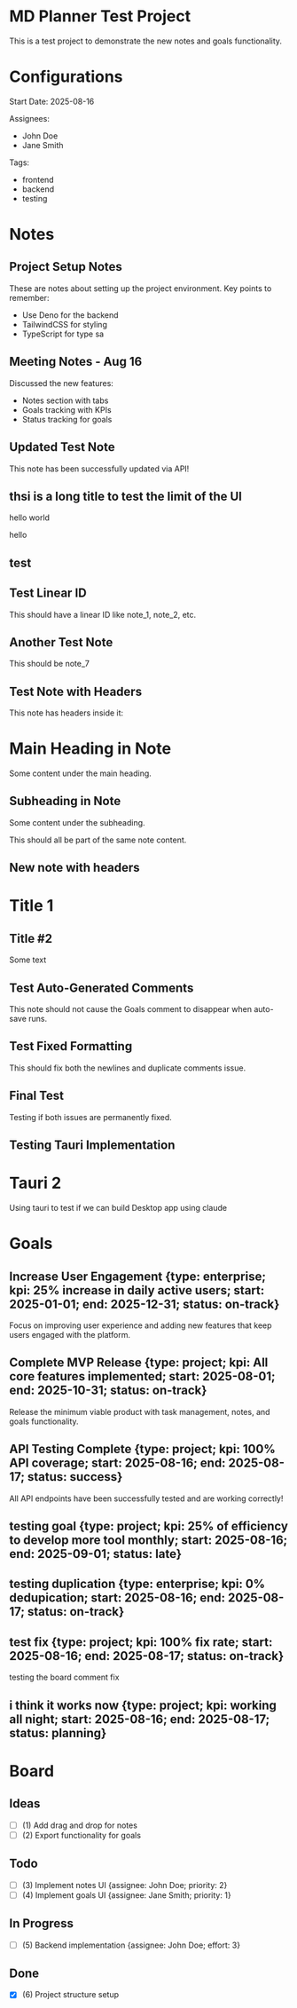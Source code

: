 # MD Planner Test Project

This is a test project to demonstrate the new notes and goals functionality.

<!-- Configurations -->
# Configurations

Start Date: 2025-08-16

Assignees:
- John Doe
- Jane Smith

Tags:
- frontend
- backend
- testing

<!-- Notes -->
# Notes

## Project Setup Notes

<!-- id: note_1 -->
These are notes about setting up the project environment.
Key points to remember:
- Use Deno for the backend
- TailwindCSS for styling
- TypeScript for type sa

## Meeting Notes - Aug 16

<!-- id: note_2 -->
Discussed the new features:
- Notes section with tabs
- Goals tracking with KPIs
- Status tracking for goals

## Updated Test Note

<!-- id: note_3 -->
This note has been successfully updated via API!

## thsi is a long title to test the limit of the UI

<!-- id: note_4 -->
hello world

hello

## test

<!-- id: note_5 -->

## Test Linear ID

<!-- id: note_6 -->
This should have a linear ID like note_1, note_2, etc.

## Another Test Note

<!-- id: note_7 -->
This should be note_7

## Test Note with Headers

<!-- id: note_8 -->
This note has headers inside it:

# Main Heading in Note
Some content under the main heading.

## Subheading in Note
Some content under the subheading.

This should all be part of the same note content.

## New note with headers

<!-- id: note_9 -->
# Title 1

## Title #2

Some text

## Test Auto-Generated Comments

<!-- id: note_13 -->
This note should not cause the Goals comment to disappear when auto-save runs.

## Test Fixed Formatting

<!-- id: note_14 -->
This should fix both the newlines and duplicate comments issue.

## Final Test

<!-- id: note_15 -->
Testing if both issues are permanently fixed.

## Testing Tauri Implementation

<!-- id: note_16 -->
# Tauri 2

Using tauri to test if we can build Desktop app using claude

<!-- Goals -->
# Goals

## Increase User Engagement {type: enterprise; kpi: 25% increase in daily active users; start: 2025-01-01; end: 2025-12-31; status: on-track}

<!-- id: goal_1 -->
Focus on improving user experience and adding new features that keep users engaged with the platform.

## Complete MVP Release {type: project; kpi: All core features implemented; start: 2025-08-01; end: 2025-10-31; status: on-track}

<!-- id: goal_2 -->
Release the minimum viable product with task management, notes, and goals functionality.

## API Testing Complete {type: project; kpi: 100% API coverage; start: 2025-08-16; end: 2025-08-17; status: success}

<!-- id: goal_3 -->
All API endpoints have been successfully tested and are working correctly!

## testing goal {type: project; kpi: 25% of efficiency to develop more tool monthly; start: 2025-08-16; end: 2025-09-01; status: late}

<!-- id: goal_4 -->

## testing duplication {type: enterprise; kpi: 0% dedupication; start: 2025-08-16; end: 2025-08-17; status: on-track}

<!-- id: goal_5 -->

## test fix {type: project; kpi: 100% fix rate; start: 2025-08-16; end: 2025-08-17; status: on-track}

<!-- id: goal_6 -->
testing the board comment fix

## i think it works now {type: project; kpi: working all night; start: 2025-08-16; end: 2025-08-17; status: planning}

<!-- id: goal_7 -->

<!-- Board -->
# Board

## Ideas

- [ ] (1) Add drag and drop for notes
- [ ] (2) Export functionality for goals

## Todo

- [ ] (3) Implement notes UI {assignee: John Doe; priority: 2}
- [ ] (4) Implement goals UI {assignee: Jane Smith; priority: 1}

## In Progress

- [ ] (5) Backend implementation {assignee: John Doe; effort: 3}

## Done

- [x] (6) Project structure setup

